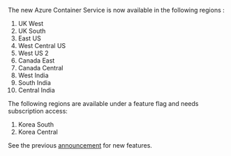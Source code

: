 The new Azure Container Service is now available in the following regions :

1. UK West
2. UK South
3. East US 
4. West Central US
5. West US 2
6. Canada East
7. Canada Central
8. West India
9. South India
10. Central India

The following regions are available under a feature flag and needs subscription access:

1. Korea South
2. Korea Central

See the previous [announcement](announcements/2017-06-28-acs-uk-public-preview.md) for new features.
